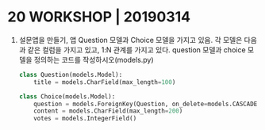 # 20 WORKSHOP | 20190314

1. 설문앱을 만들기, 앱 Question 모델과 Choice 모델을 가지고 있음. 각 모델은 다음과 같은 컬럼을 가지고 있고, 1:N 관계를 가지고 있다. question 모델과 choice 모델을 정의하는 코드를 작성하시오(models.py)

   ```python
   class Question(models.Model):
       title = models.CharField(max_length=100)
   
   class Choice(models.Model):
       question = models.ForeignKey(Question, on_delete=models.CASCADE)
       content = models.CharField(max_length=200)
       votes = models.IntegerField()
   ```

   